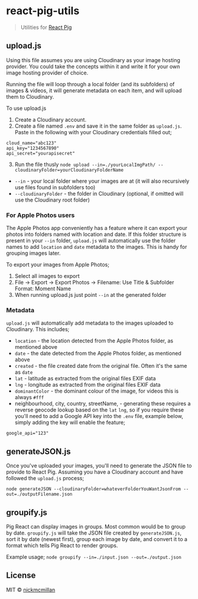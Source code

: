 # react-pig-utils

> Utilities for [React Pig](https://github.com/nickmcmillan/react-pig)

## upload.js
Using this file assumes you are using Cloudinary as your image hosting provider. You could take the concepts within it and write it for your own image hosting provider of choice.

Running the file will loop through a local folder (and its subfolders) of images & videos, it will generate metadata on each item, and will upload them to Cloudinary.

To use upload.js
1. Create a Cloudinary account. 
2. Create a file named `.env` and save it in the same folder as `upload.js`. Paste in the following with your Cloudinary credentials filled out;
```
cloud_name="abc123"
api_key="1234567890"
api_secret="yourapisecret"
```

3. Run the file thusly `node upload --in=./yourLocalImgPath/ --cloudinaryFolder=yourCloudinaryFolderName`
* `--in` - your local folder where your images are at (it will also recursively use files found in subfolders too)
* `--cloudinaryFolder` - the folder in Cloudinary (optional, if omitted will use the Cloudinary root folder)

### For Apple Photos users
The Apple Photos app conveniently has a feature where it can export your photos into folders named with location and date. If this folder structure is present in your `--in` folder, `upload.js` will automatically use the folder names to add `location` and `date` metadata to the images. This is handy for grouping images later. 

To export your images from Apple Photos;
1. Select all images to export
2. File -> Export -> Export Photos -> Filename: Use Title & Subfolder Format: Moment Name
3. When running upload.js just point `--in` at the generated folder



### Metadata
`upload.js` will automatically add metadata to the images uploaded to Cloudinary. This includes;
* `location` - the location detected from the Apple Photos folder, as mentioned above
* `date` - the date detected from the Apple Photos folder, as mentioned above
* `created` - the file created date from the original file. Often it's the same as `date`
* `lat` - latitude as extracted from the original files EXIF data
* `lng` - longitude as extracted from the original files EXIF data
* `dominantColor` - the dominant colour of the image, for videos this is always `#fff`
* neighbourhood, city, country, streetName, - generating these requires a reverse geocode lookup based on the `lat` `lng`, so if you require these you'll need to add a Google API key into the `.env` file, example below, simply adding the key will enable the feature;

`google_api="123"`


## generateJSON.js
Once you've uploaded your images, you'll need to generate the JSON file to provide to React Pig.
Assuming you have a Cloudinary account and have followed the `upload.js` process;

`node generateJSON --cloudinaryFolder=whateverFolderYouWantJsonFrom --out=./outputFilename.json`

## groupify.js
Pig React can display images in groups. Most common would be to group by date. `groupify.js` will take the JSON file created by `generateJSON.js`, sort it by date (newest first), group each image by date, and convert it to a format which tells Pig React to render groups.

Example usage;
`node groupify --in=./input.json --out=./output.json`


## License

MIT © [nickmcmillan](https://github.com/nickmcmillan)
